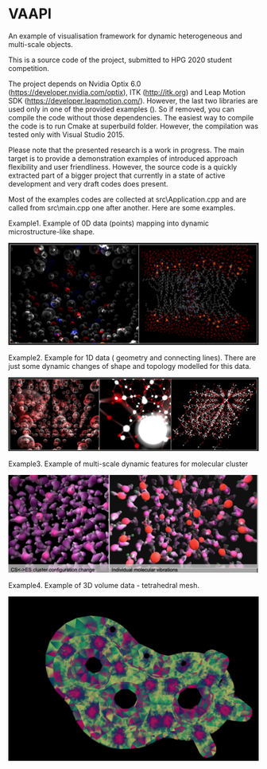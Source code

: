 # VAAPI
An example of visualisation framework for dynamic heterogeneous and multi-scale objects.

This is a source code of the project, submitted to HPG 2020 student competition.

The project depends on Nvidia Optix 6.0 (https://developer.nvidia.com/optix), ITK (http://itk.org) and Leap Motion SDK (https://developer.leapmotion.com/). However, the last two libraries are used only in one of the 
provided examples (). So if removed, you can compile the code without those dependencies. The easiest way to compile the code is to run Cmake at superbuild folder.
However, the compilation was tested only with Visual Studio 2015. 


Please note that the presented research is a work in progress. The main target is to provide a demonstration examples of introduced approach flexibility and user friendliness. However, the source code is a quickly extracted part of a bigger project that currently in a state of active development and very draft codes does present. 

Most of the examples codes are collected at src\Application.cpp and are called from src\main.cpp one after another. Here are some examples.


Example1. Example of 0D data (points) mapping into dynamic microstructure-like shape.

![Example1](/images/Example1.png)


Example2. Example for 1D data ( geometry and connecting lines). There are just some dynamic changes of shape and topology modelled for this data.

![Example2](/images/Example2.png)


Example3. Example of multi-scale dynamic features for molecular cluster

![Example3](/images/Example3.png)


Example4. Example of 3D volume data  - tetrahedral mesh.

![Example3](/images/Example4.png)


